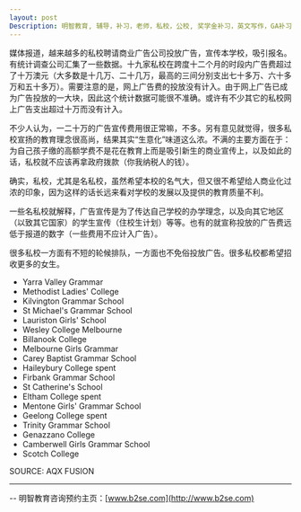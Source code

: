 ```yaml
---
layout: post
Description: 明智教育, 辅导，补习，老师，私校，公校, 奖学金补习，英文写作，GA补习辅导，大学选择，工作规划，从业规划，天才儿童是浮云，澳洲学生挫折教育，儿童空间推理，空间理解能力， 自我观对学习成绩的影响，ATAR 成绩，学校排名局限性，介绍 比较, 澳洲 墨尔本，Scholarship Tutoring, General Ability, Numerical Reasoning, Verbal Reasoning Tutoring, Writing, Universities Selection, Career Education, Career Advisors, Guidance, Melbourne Private Schools, Selective Schools, Writing tutoring, Interviews tutoring, Resume Writing, Spatial skills, Failures help gifted children，Critical and creative thinking involves reasoning, using and analysing evidence, and applying knowledge to find creative solutions to complex problems；Verbal Reasoning, Decision Making, Quantitative Reasoning, Abstract Reasoning, Situational Judgement, self-concept and school results, school marks, gender differences in STEM subjects, cognitive load theory，墨尔本 常春藤, 男私校藤校, 男校群雄记, APS Sport,  Associated Public Schools of Victoria Sport,  Public Schools, Melbourne High, Melbourne Grammar, Scotch College, St Kevin's College, Boys Schools in Melburne, 强身健体只是一小部分 对精神和意志的锤炼
---
```


媒体报道，越来越多的私校聘请商业广告公司投放广告，宣传本学校，吸引报名。有统计调查公司汇集了一些数据。十九家私校在跨度十二个月的时段内广告费超过了十万澳元（大多数是十几万、二十几万，最高的三间分别支出七十多万、六十多万和五十多万）。需要注意的是，网上广告费的投放没有计入。由于网上广告已成为广告投放的一大块，因此这个统计数据可能很不准确。或许有不少其它的私校网上广告支出超过十万而没有计入。

不少人认为，一二十万的广告宣传费用很正常嘛，不多。另有意见就觉得，很多私校宣扬的教育理念很高尚，结果其实“生意化”味道这么浓。不满的主要方面在于：为自己孩子缴的高额学费不是花在教育上而是吸引新生的商业宣传上，以及如此的话，私校就不应该再拿政府拨款（你我纳税人的钱）。

确实，私校，尤其是名私校，虽然希望本校的名气大，但又很不希望给人商业化过浓的印象，因为这样的话长远来看对学校的发展以及提供的教育质量不利。

一些名私校就解释，广告宣传是为了传达自己学校的办学理念，以及向其它地区（以致其它国家）的学生宣传（住校生计划）等等。也有的就宣称投放的广告费远低于报道的数字（一些费用不应计入广告）。

很多私校一方面有不短的轮候排队，一方面也不免俗投放广告。很多私校都希望招收更多的女生。

* Yarra Valley Grammar 
* Methodist Ladies' College 
* Kilvington Grammar School 
* St Michael's Grammar School 
* Lauriston Girls' School 
* Wesley College Melbourne 
* Billanook College 
* Melbourne Girls Grammar 
* Carey Baptist Grammar School
* Haileybury College spent 
* Firbank Grammar School 
* St Catherine's School 
* Eltham College spent 
* Mentone Girls' Grammar School 
* Geelong College spent 
* Trinity Grammar School 
* Genazzano College 
* Camberwell Girls Grammar School 
* Scotch College 

SOURCE: AQX FUSION


--------
-- 明智教育咨询预约主页：[www.b2se.com](http://www.b2se.com)

